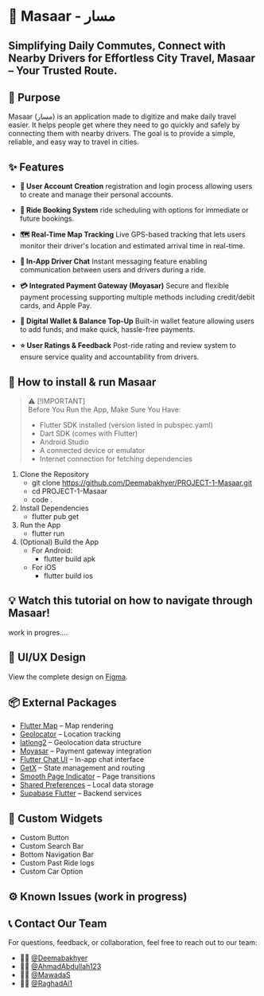 #  🚗 Masaar - مسار

## Simplifying Daily Commutes, Connect with Nearby Drivers for Effortless City Travel, Masaar – Your Trusted Route.

##  🎯 Purpose
Masaar (مسار) is an application made to digitize and make daily travel easier. It helps people get where they need to go quickly and safely by connecting them with nearby drivers. The goal is to provide a simple, reliable, and easy way to travel in cities.

## ✨ Features
- **🔐 User Account Creation**
   registration and login process allowing users to create and manage their personal accounts.

- **🚕 Ride Booking System**
   ride scheduling with options for immediate or future bookings.

- **🗺️ Real-Time Map Tracking**
   Live GPS-based tracking that lets users monitor their driver's location and estimated arrival time in real-time.

- **💬 In-App Driver Chat**
   Instant messaging feature enabling communication between users and drivers during a ride.

- **💳 Integrated Payment Gateway (Moyasar)**
   Secure and flexible payment processing supporting multiple methods including credit/debit cards, and Apple Pay.

- **👛 Digital Wallet & Balance Top-Up**
   Built-in wallet feature allowing users to add funds, and make quick, hassle-free payments.

- **⭐ User Ratings & Feedback**
   Post-ride rating and review system to ensure service quality and accountability from drivers.

## 🚀 How to install & run Masaar
> ⚠️ [!IMPORTANT]\
> Before You Run the App, Make Sure You Have:
> - Flutter SDK installed (version listed in pubspec.yaml)
> - Dart SDK (comes with Flutter)
> - Android Studio
> - A connected device or emulator
> - Internet connection for fetching dependencies

1. Clone the Repository
    - git clone https://github.com/Deemabakhyer/PROJECT-1-Masaar.git
    - cd PROJECT-1-Masaar
    - code .
2. Install Dependencies
    - flutter pub get
3. Run the App
    - flutter run
4. (Optional) Build the App
    - For Android:
        - flutter build apk
    - For iOS
        - flutter build ios
        
## 💡 Watch this tutorial on how to navigate through Masaar!
work in progres....

## 🎨 UI/UX Design
View the complete design on [Figma](https://www.figma.com/design/synPECe3VTrOajQMPtQPWh/Masaar?node-id=0-1&t=nqYHZSD7lLfXy7Ss-1).

##  📦 External Packages
- [Flutter Map](https://pub.dev/packages/flutter_map) – Map rendering
- [Geolocator](https://pub.dev/packages/geolocator) – Location tracking
- [latlong2](https://pub.dev/packages/latlong2) – Geolocation data structure
- [Moyasar](https://pub.dev/packages/moyasar) – Payment gateway integration
- [Flutter Chat UI](https://pub.dev/packages/flutter_chat_ui) – In-app chat interface
- [GetX](https://pub.dev/packages/get) – State management and routing
- [Smooth Page Indicator](https://pub.dev/packages/smooth_page_indicator) – Page transitions
- [Shared Preferences](https://pub.dev/packages/shared_preferences) – Local data storage
- [Supabase Flutter](https://pub.dev/packages/supabase_flutter) – Backend services

## 🧩 Custom Widgets
- Custom Button  
- Custom Search Bar
- Bottom Navigation Bar
- Custom Past Ride logs
- Custom Car Option

## ⚙️ Known Issues (work in progress)

## 📞 Contact Our Team
For questions, feedback, or collaboration, feel free to reach out to our team:
- 👩‍💻 [@Deemabakhyer](https://github.com/Deemabakhyer)
- 👨‍💻 [@AhmadAbdullah123](https://github.com/AhmadAbdullah123)
- 👩‍💻 [@MawadaS](https://github.com/MawadaS)
- 👩‍💻 [@RaghadAi1](https://github.com/RaghadAi1)

